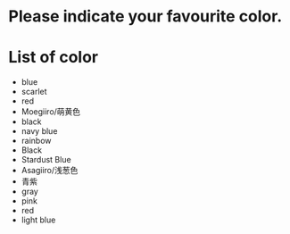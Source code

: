 # Please indicate your favourite color.

# List of color
- blue
- scarlet
- red
- Moegiiro/萌黄色
- black
- navy blue
- rainbow
- Black
- Stardust Blue
- Asagiiro/浅葱色
- 青紫
- gray
- pink
- red
- light blue